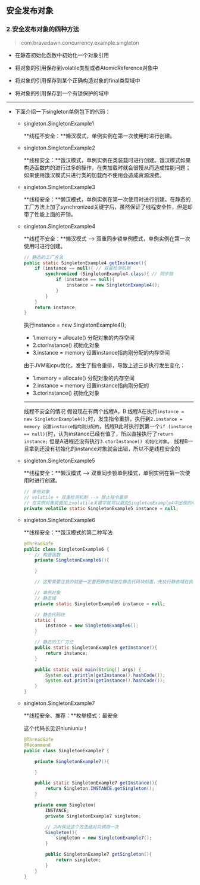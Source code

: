 ## 安全发布对象
### 2.安全发布对象的四种方法
> com.bravedawn.concurrency.example.singleton


* 在静态初始化函数中初始化一个对象引用

* 将对象的引用保存到volatile类型或者AtomicReference对象中

* 将对象的引用保存到某个正确构造对象的final类型域中

* 将对象的引用保存到一个有锁保护的域中

--------

* 下面介绍一下singleton单例包下的代码：

  * singleton.SingletonExample1

    **线程不安全：**懒汉模式，单例实例在第一次使用时进行创建。

  * singleton.SingletonExample2

    **线程安全：**饿汉模式，单例实例在类装载时进行创建。饿汉模式如果构造函数内的进行过多的操作，在类加载时就会很慢从而造成性能问题；如果使用饿汉模式只进行类的加载而不使用会造成资源浪费。

  * singleton.SingletonExample3

    **线程安全：**懒汉模式，单例实例在第一次使用时进行创建。在静态的工厂方法上加了synchronized关键字后，虽然保证了线程安全性，但是却带了性能上面的开销。

  * singleton.SingletonExample4

    **线程不安全：**懒汉模式 --> 双重同步锁单例模式，单例实例在第一次使用时进行创建。

    ```java
    // 静态的工厂方法
    public static SingletonExample4 getInstance(){
        if (instance == null){ // 双重检测机制
            synchronized (SingletonExample4.class){ // 同步锁
                if (instance == null){
                	instance = new SingletonExample4();
                }
            }
        }
        return instance;
    }
    
    ```

    执行instance = new SingletonExample4();

    * 1.memory = allocate() 分配对象的内存空间
    * 2.ctorInstance() 初始化对象
    * 3.instance = memory 设置instance指向刚分配的内存空间

    由于JVM和cpu优化，发生了指令重排，导致上述三步执行发生变化：

    * 1.memory = allocate() 分配对象的内存空间
    * 2.instance = memory 设置instance指向刚分配的
    * 3.ctorInstance() 初始化对象

    --------

    线程不安全的情况
    假设现在有两个线程A，B
    线程A在执行`instance = new SingletonExample4();`时，发生指令重排，执行到`2.instance = memory 设置instance指向刚分配的`，线程B此时执行到第一个`if (instance == null){`时，认为instance已经有值了，所以直接执行了`return instance;`
    但是A进程还没有执行`3.ctorInstance() 初始化对象`。
    线程B一旦拿到还没有初始化的instance对象就会出错，所以不是线程安全的

  * singleton.SingletonExample5

    **线程安全：**懒汉模式 --> 双重同步锁单例模式，单例实例在第一次使用时进行创建。

    ```java
    // 单例对象
    // volatile + 双重检测机制 --> 禁止指令重排
    // 在实例对象前面加上volatile关键字就可以避免SingletonExample4中出现的问题了
    private volatile static SingletonExample5 instance = null;
    ```

  * singleton.SingletonExample6

    **线程安全：**饿汉模式的第二种写法

    ```java
    @ThreadSafe
    public class SingletonExample6 {
        // 构造函数
        private SingletonExample6(){
    
        }
    
        // 这里需要注意的就是一定要把静态域放在静态代码块前面，先执行静态域在执行静态代码块
    
        // 单例对象
        // 静态域
        private static SingletonExample6 instance = null;
    
        // 静态代码块
        static {
            instance = new SingletonExample6();
        }
    
        // 静态的工厂方法
        public static SingletonExample6 getInstance(){
            return instance;
        }
    
        public static void main(String[] args) {
            System.out.println(getInstance().hashCode());
            System.out.println(getInstance().hashCode());
        }
    }
    ```

  * singleton.SingletonExample7

    **线程安全、推荐：**枚举模式：最安全

    这个代码长见识niuniuniu！

    ```java
    @ThreadSafe
    @Recommend
    public class SingletonExample7 {
    
        private SingletonExample7(){
    
        }
    
        public static SingletonExample7 getInstance(){
            return Singleton.INSTANCE.getSingleton();
        }
    
        private enum Singleton{
            INSTANCE;
            private SingletonExample7 singleton;
    
            // JVM保证这个方法绝对只调用一次
            Singleton(){
                singleton = new SingletonExample7();
            }
    
            public SingletonExample7 getSingleton(){
                return singleton;
            }
        }
    }
    ```